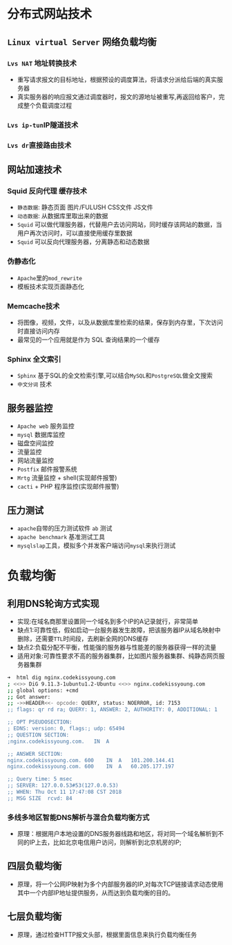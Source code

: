 # 分布式网站技术

## `Linux virtual Server` 网络负载均衡

### `Lvs NAT` 地址转换技术

- 重写请求报文的目标地址，根据预设的调度算法，将请求分派给后端的真实服务器
- 真实服务器的响应报文通过调度器时，报文的源地址被重写,再返回给客户，完成整个负载调度过程

### `Lvs ip-tun`IP隧道技术

### `Lvs dr`直接路由技术

## 网站加速技术

### Squid 反向代理 缓存技术

- `静态数据`: 静态页面 图片/FULUSH CSS文件 JS文件
- `动态数据`: 从数据库里取出来的数据
- `Squid` 可以做代理服务器，代替用户去访问网站，同时缓存该网站的数据，当用户再次访问时，可以直接使用缓存里数据
- `Squid` 可以反向代理服务器，分离静态和动态数据

### 伪静态化

- `Apache`里的`mod_rewrite`
- 模板技术实现页面静态化

### Memcache技术

- 将图像，视频，文件，以及从数据库里检索的结果，保存到内存里，下次访问时直接访问内存
- 最常见的一个应用就是作为 SQL 查询结果的一个缓存

### Sphinx 全文索引

- `Sphinx` 基于SQL的全文检索引擎,可以结合`MySQL`和`PostgreSQL`做全文搜索
- `中文分词` 技术

## 服务器监控

- `Apache web` 服务监控
- `mysql` 数据库监控
- 磁盘空间监控
- 流量监控
- 网站流量监控
- `Postfix` 邮件报警系统
- `Mrtg` 流量监控 + shell(实现邮件报警)
- `cacti` + PHP 程序监控(实现邮件报警)

## 压力测试

- `apache`自带的压力测试软件 `ab` 测试
- `apache benchmark` 基准测试工具
- `mysqlslap`工具，模拟多个并发客户端访问`mysql`来执行测试

# 负载均衡

## 利用DNS轮询方式实现

- 实现:在域名商那里设置同一个域名到多个IP的A记录就行，非常简单
- 缺点1:可靠性低，假如启动一台服务器发生故障，把该服务器IP从域名映射中删除，还需要`TTL`时间段，去刷新全网的DNS缓存
- 缺点2:负载分配不平衡，性能强的服务器与性能差的服务器获得一样的流量
- 适用对象:可靠性要求不高的服务器集群，比如图片服务器集群、纯静态网页服务器集群

```bash
➜  html dig nginx.codekissyoung.com
; <<>> DiG 9.11.3-1ubuntu1.2-Ubuntu <<>> nginx.codekissyoung.com
;; global options: +cmd
;; Got answer:
;; ->>HEADER<<- opcode: QUERY, status: NOERROR, id: 7153
;; flags: qr rd ra; QUERY: 1, ANSWER: 2, AUTHORITY: 0, ADDITIONAL: 1

;; OPT PSEUDOSECTION:
; EDNS: version: 0, flags:; udp: 65494
;; QUESTION SECTION:
;nginx.codekissyoung.com.	IN	A

;; ANSWER SECTION:
nginx.codekissyoung.com. 600	IN	A	101.200.144.41
nginx.codekissyoung.com. 600	IN	A	60.205.177.197

;; Query time: 5 msec
;; SERVER: 127.0.0.53#53(127.0.0.53)
;; WHEN: Thu Oct 11 17:47:08 CST 2018
;; MSG SIZE  rcvd: 84
```

### 多线多地区智能DNS解析与混合负载均衡方式

- 原理：根据用户本地设置的DNS服务器线路和地区，将对同一个域名解析到不同的IP上去，比如北京电信用户访问，则解析到北京机房的IP;

## 四层负载均衡

- 原理，将一个公网IP映射为多个内部服务器的IP,对每次TCP链接请求动态使用其中一个内部IP地址提供服务，从而达到负载均衡的目的。

## 七层负载均衡

- 原理，通过检查HTTP报文头部，根据里面信息来执行负载均衡任务